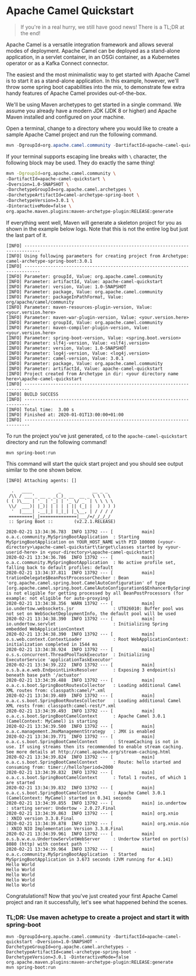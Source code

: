 # Apache Camel Quickstart
> If you're in a real hurry, we still have good news! There is a TL;DR at the end!

Apache Camel is a versatile integration framework and allows several modes of deployment. Apache Camel can be deployed as a stand-alone application, in a servlet container, in an OSGi container, as a Kubernetes operator or as a Kafka Connect connector. 

The easiest and the most minimalistic way to get started with Apache Camel is to start it as a stand-alone application. In this example, however, we'll throw some spring boot capabilities into the mix, to demonstrate few extra handy features of Apache Camel provides out-of-the-box.

We'll be using Maven archetypes to get started in a single command. We assume you already have a modern JDK (JDK 8 or higher) and Apache Maven installed and configured on your machine.

Open a terminal, change to a directory where you would like to create a sample Apache Camel project and run the following command.

````Powershell
mvn -DgroupId=org.apache.camel.community -DartifactId=apache-camel-quickstart -Dversion=1.0-SNAPSHOT -DarchetypeGroupId=org.apache.camel.archetypes -DarchetypeArtifactId=camel-archetype-spring-boot -DarchetypeVersion=3.0.1 -DinteractiveMode=false org.apache.maven.plugins:maven-archetype-plugin:RELEASE:generate
````
If your terminal supports escaping line breaks with `\` character, the following block may be used. They do exactly the same thing!
````bash
mvn -DgroupId=org.apache.camel.community \ 
-DartifactId=apache-camel-quickstart \
-Dversion=1.0-SNAPSHOT \
-DarchetypeGroupId=org.apache.camel.archetypes \
-DarchetypeArtifactId=camel-archetype-spring-boot \
-DarchetypeVersion=3.0.1 \
-DinteractiveMode=false \
org.apache.maven.plugins:maven-archetype-plugin:RELEASE:generate
````

If everything went well, Maven will generate a skeleton project for you as shown in the example below logs. Note that this is not the entire log but just the last part of it.

````
[INFO] ----------------------------------------------------------------------------
[INFO] Using following parameters for creating project from Archetype: camel-archetype-spring-boot:3.0.1
[INFO] ----------------------------------------------------------------------------
[INFO] Parameter: groupId, Value: org.apache.camel.community
[INFO] Parameter: artifactId, Value: apache-camel-quickstart
[INFO] Parameter: version, Value: 1.0-SNAPSHOT
[INFO] Parameter: package, Value: org.apache.camel.community
[INFO] Parameter: packageInPathFormat, Value: org/apache/camel/community
[INFO] Parameter: maven-resources-plugin-version, Value: <your.version.here>
[INFO] Parameter: maven-war-plugin-version, Value: <your.version.here>
[INFO] Parameter: groupId, Value: org.apache.camel.community
[INFO] Parameter: maven-compiler-plugin-version, Value: <your.version.here>
[INFO] Parameter: spring-boot-version, Value: <spring.boot.version>
[INFO] Parameter: slf4j-version, Value: <slf4j.version>
[INFO] Parameter: version, Value: 1.0-SNAPSHOT
[INFO] Parameter: log4j-version, Value: <log4j.version>
[INFO] Parameter: camel-version, Value: 3.0.1
[INFO] Parameter: package, Value: org.apache.camel.community
[INFO] Parameter: artifactId, Value: apache-camel-quickstart
[INFO] Project created from Archetype in dir: <your directory name here>\apache-camel-quickstart
[INFO] ------------------------------------------------------------------------
[INFO] BUILD SUCCESS
[INFO] ------------------------------------------------------------------------
[INFO] Total time:  3.00 s
[INFO] Finished at: 2020-01-01T13:00:00+01:00
[INFO] ------------------------------------------------------------------------
````
To run the project you've just generated, `cd` to the `apache-camel-quickstart` directory and run the following command!
````
mvn spring-boot:run
````

This command will start the quick start project and you should see output similar to the one shown below.

````
[INFO] Attaching agents: []

  .   ____          _            __ _ _
 /\\ / ___'_ __ _ _(_)_ __  __ _ \ \ \ \
( ( )\___ | '_ | '_| | '_ \/ _` | \ \ \ \
 \\/  ___)| |_)| | | | | || (_| |  ) ) ) )
  '  |____| .__|_| |_|_| |_\__, | / / / /
 =========|_|==============|___/=/_/_/_/
 :: Spring Boot ::        (v2.2.1.RELEASE)

2020-02-21 13:34:36.783  INFO 13792 --- [           main] o.a.c.community.MySpringBootApplication  : Starting MySpringBootApplication on YOUR_HOST_NAME with PID 100000 (<your-directory>\apache-camel-quickstart\target\classes started by <your-userid-here> in <your-directory>\apache-camel-quickstart)
2020-02-21 13:34:36.786  INFO 13792 --- [           main] o.a.c.community.MySpringBootApplication  : No active profile set, falling back to default profiles: default
2020-02-21 13:34:37.811  INFO 13792 --- [           main] trationDelegate$BeanPostProcessorChecker : Bean 'org.apache.camel.spring.boot.CamelAutoConfiguration' of type [org.apache.camel.spring.boot.CamelAutoConfiguration$$EnhancerBySpringCGLIB$$72a2a9b] is not eligible for getting processed by all BeanPostProcessors (for example: not eligible for auto-proxying)
2020-02-21 13:34:38.356  WARN 13792 --- [           main] io.undertow.websockets.jsr               : UT026010: Buffer pool was not set on WebSocketDeploymentInfo, the default pool will be used
2020-02-21 13:34:38.390  INFO 13792 --- [           main] io.undertow.servlet                      : Initializing Spring embedded WebApplicationContext
2020-02-21 13:34:38.390  INFO 13792 --- [           main] o.s.web.context.ContextLoader            : Root WebApplicationContext: initialization completed in 1544 ms
2020-02-21 13:34:38.924  INFO 13792 --- [           main] o.s.s.concurrent.ThreadPoolTaskExecutor  : Initializing ExecutorService 'applicationTaskExecutor'
2020-02-21 13:34:39.222  INFO 13792 --- [           main] o.s.b.a.e.web.EndpointLinksResolver      : Exposing 3 endpoint(s) beneath base path '/actuator'
2020-02-21 13:34:39.488  INFO 13792 --- [           main] o.a.c.s.boot.SpringBootRoutesCollector   : Loading additional Camel XML routes from: classpath:camel/*.xml
2020-02-21 13:34:39.489  INFO 13792 --- [           main] o.a.c.s.boot.SpringBootRoutesCollector   : Loading additional Camel XML rests from: classpath:camel-rest/*.xml
2020-02-21 13:34:39.493  INFO 13792 --- [           main] o.a.c.s.boot.SpringBootCamelContext      : Apache Camel 3.0.1 (CamelContext: MyCamel) is starting
2020-02-21 13:34:39.500  INFO 13792 --- [           main] o.a.c.management.JmxManagementStrategy   : JMX is enabled
2020-02-21 13:34:39.771  INFO 13792 --- [           main] o.a.c.s.boot.SpringBootCamelContext      : StreamCaching is not in use. If using streams then its recommended to enable stream caching. See more details at http://camel.apache.org/stream-caching.html
2020-02-21 13:34:39.824  INFO 13792 --- [           main] o.a.c.s.boot.SpringBootCamelContext      : Route: hello started and consuming from: timer://hello?period=2000
2020-02-21 13:34:39.832  INFO 13792 --- [           main] o.a.c.s.boot.SpringBootCamelContext      : Total 1 routes, of which 1 are started
2020-02-21 13:34:39.832  INFO 13792 --- [           main] o.a.c.s.boot.SpringBootCamelContext      : Apache Camel 3.0.1 (CamelContext: MyCamel) started in 0.341 seconds
2020-02-21 13:34:39.855  INFO 13792 --- [           main] io.undertow                              : starting server: Undertow - 2.0.27.Final
2020-02-21 13:34:39.863  INFO 13792 --- [           main] org.xnio                                 : XNIO version 3.3.8.Final
2020-02-21 13:34:39.878  INFO 13792 --- [           main] org.xnio.nio                             : XNIO NIO Implementation Version 3.3.8.Final
2020-02-21 13:34:39.961  INFO 13792 --- [           main] o.s.b.w.e.u.UndertowServletWebServer     : Undertow started on port(s) 8080 (http) with context path ''
2020-02-21 13:34:39.964  INFO 13792 --- [           main] o.a.c.community.MySpringBootApplication  : Started MySpringBootApplication in 3.673 seconds (JVM running for 4.141)
Hello World
Hello World
Hello World
Hello World
Hello World
````
Congratulations!! Now that you've just created your first Apache Camel project and ran it successfully, let's see what happened behind the scenes.

### TL;DR: Use maven achetype to create a project and start it with spring-boot
````
mvn -DgroupId=org.apache.camel.community -DartifactId=apache-camel-quickstart -Dversion=1.0-SNAPSHOT -DarchetypeGroupId=org.apache.camel.archetypes -DarchetypeArtifactId=camel-archetype-spring-boot -DarchetypeVersion=3.0.1 -DinteractiveMode=false org.apache.maven.plugins:maven-archetype-plugin:RELEASE:generate
mvn spring-boot:run
````
